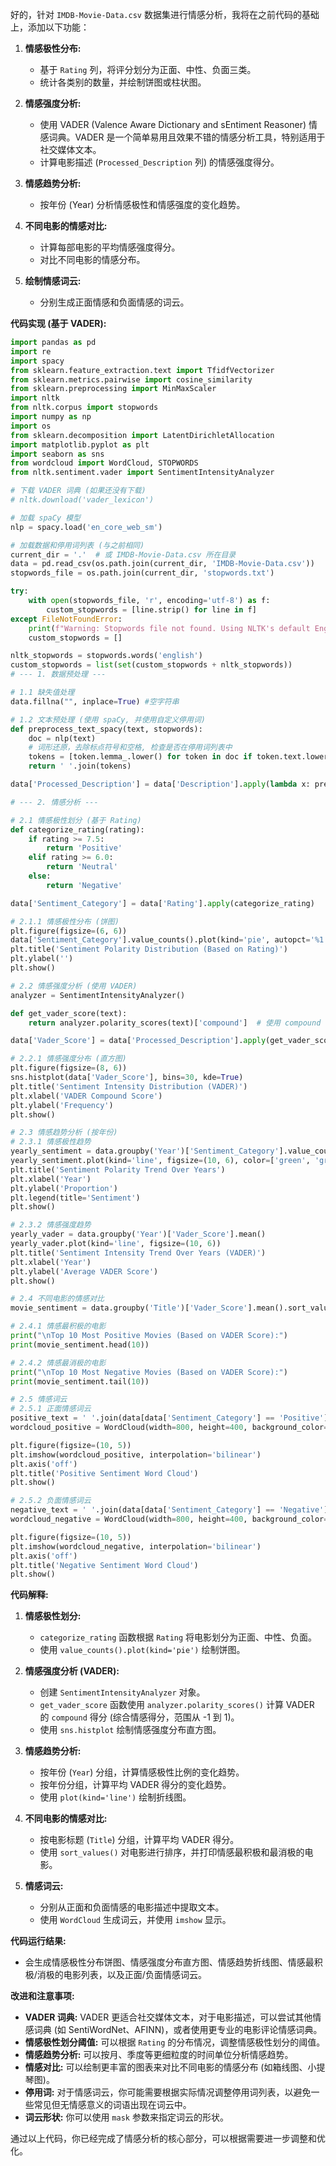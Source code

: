 好的，针对 `IMDB-Movie-Data.csv` 数据集进行情感分析，我将在之前代码的基础上，添加以下功能：

1.  **情感极性分布:**
    *   基于 `Rating` 列，将评分划分为正面、中性、负面三类。
    *   统计各类别的数量，并绘制饼图或柱状图。

2.  **情感强度分析:**
    *   使用 VADER (Valence Aware Dictionary and sEntiment Reasoner) 情感词典。VADER 是一个简单易用且效果不错的情感分析工具，特别适用于社交媒体文本。
    *   计算电影描述 (`Processed_Description` 列) 的情感强度得分。

3.  **情感趋势分析:**
    *   按年份 (Year) 分析情感极性和情感强度的变化趋势。

4.  **不同电影的情感对比:**
    *   计算每部电影的平均情感强度得分。
    *   对比不同电影的情感分布。

5.  **绘制情感词云:**
    *   分别生成正面情感和负面情感的词云。

**代码实现 (基于 VADER):**

```python
import pandas as pd
import re
import spacy
from sklearn.feature_extraction.text import TfidfVectorizer
from sklearn.metrics.pairwise import cosine_similarity
from sklearn.preprocessing import MinMaxScaler
import nltk
from nltk.corpus import stopwords
import numpy as np
import os
from sklearn.decomposition import LatentDirichletAllocation
import matplotlib.pyplot as plt
import seaborn as sns
from wordcloud import WordCloud, STOPWORDS
from nltk.sentiment.vader import SentimentIntensityAnalyzer

# 下载 VADER 词典 (如果还没有下载)
# nltk.download('vader_lexicon')

# 加载 spaCy 模型
nlp = spacy.load('en_core_web_sm')

# 加载数据和停用词列表 (与之前相同)
current_dir = '.'  # 或 IMDB-Movie-Data.csv 所在目录
data = pd.read_csv(os.path.join(current_dir, 'IMDB-Movie-Data.csv'))
stopwords_file = os.path.join(current_dir, 'stopwords.txt')

try:
    with open(stopwords_file, 'r', encoding='utf-8') as f:
        custom_stopwords = [line.strip() for line in f]
except FileNotFoundError:
    print(f"Warning: Stopwords file not found. Using NLTK's default English stopwords.")
    custom_stopwords = []

nltk_stopwords = stopwords.words('english')
custom_stopwords = list(set(custom_stopwords + nltk_stopwords))
# --- 1. 数据预处理 ---

# 1.1 缺失值处理
data.fillna("", inplace=True) #空字符串

# 1.2 文本预处理 (使用 spaCy, 并使用自定义停用词)
def preprocess_text_spacy(text, stopwords):
    doc = nlp(text)
    # 词形还原，去除标点符号和空格, 检查是否在停用词列表中
    tokens = [token.lemma_.lower() for token in doc if token.text.lower() not in stopwords and not token.is_punct and not token.is_space]
    return ' '.join(tokens)

data['Processed_Description'] = data['Description'].apply(lambda x: preprocess_text_spacy(x, custom_stopwords))

# --- 2. 情感分析 ---

# 2.1 情感极性划分 (基于 Rating)
def categorize_rating(rating):
    if rating >= 7.5:
        return 'Positive'
    elif rating >= 6.0:
        return 'Neutral'
    else:
        return 'Negative'

data['Sentiment_Category'] = data['Rating'].apply(categorize_rating)

# 2.1.1 情感极性分布 (饼图)
plt.figure(figsize=(6, 6))
data['Sentiment_Category'].value_counts().plot(kind='pie', autopct='%1.1f%%', colors=['green', 'gray', 'red'])
plt.title('Sentiment Polarity Distribution (Based on Rating)')
plt.ylabel('')
plt.show()

# 2.2 情感强度分析 (使用 VADER)
analyzer = SentimentIntensityAnalyzer()

def get_vader_score(text):
    return analyzer.polarity_scores(text)['compound']  # 使用 compound 得分

data['Vader_Score'] = data['Processed_Description'].apply(get_vader_score)

# 2.2.1 情感强度分布 (直方图)
plt.figure(figsize=(8, 6))
sns.histplot(data['Vader_Score'], bins=30, kde=True)
plt.title('Sentiment Intensity Distribution (VADER)')
plt.xlabel('VADER Compound Score')
plt.ylabel('Frequency')
plt.show()

# 2.3 情感趋势分析 (按年份)
# 2.3.1 情感极性趋势
yearly_sentiment = data.groupby('Year')['Sentiment_Category'].value_counts(normalize=True).unstack()
yearly_sentiment.plot(kind='line', figsize=(10, 6), color=['green', 'gray', 'red'])
plt.title('Sentiment Polarity Trend Over Years')
plt.xlabel('Year')
plt.ylabel('Proportion')
plt.legend(title='Sentiment')
plt.show()

# 2.3.2 情感强度趋势
yearly_vader = data.groupby('Year')['Vader_Score'].mean()
yearly_vader.plot(kind='line', figsize=(10, 6))
plt.title('Sentiment Intensity Trend Over Years (VADER)')
plt.xlabel('Year')
plt.ylabel('Average VADER Score')
plt.show()

# 2.4 不同电影的情感对比
movie_sentiment = data.groupby('Title')['Vader_Score'].mean().sort_values(ascending=False)

# 2.4.1 情感最积极的电影
print("\nTop 10 Most Positive Movies (Based on VADER Score):")
print(movie_sentiment.head(10))

# 2.4.2 情感最消极的电影
print("\nTop 10 Most Negative Movies (Based on VADER Score):")
print(movie_sentiment.tail(10))

# 2.5 情感词云
# 2.5.1 正面情感词云
positive_text = ' '.join(data[data['Sentiment_Category'] == 'Positive']['Processed_Description'])
wordcloud_positive = WordCloud(width=800, height=400, background_color='white', stopwords=STOPWORDS).generate(positive_text)

plt.figure(figsize=(10, 5))
plt.imshow(wordcloud_positive, interpolation='bilinear')
plt.axis('off')
plt.title('Positive Sentiment Word Cloud')
plt.show()

# 2.5.2 负面情感词云
negative_text = ' '.join(data[data['Sentiment_Category'] == 'Negative']['Processed_Description'])
wordcloud_negative = WordCloud(width=800, height=400, background_color='white', stopwords=STOPWORDS).generate(negative_text)

plt.figure(figsize=(10, 5))
plt.imshow(wordcloud_negative, interpolation='bilinear')
plt.axis('off')
plt.title('Negative Sentiment Word Cloud')
plt.show()
```

**代码解释:**

1.  **情感极性划分:**
    *   `categorize_rating` 函数根据 `Rating` 将电影划分为正面、中性、负面。
    *   使用 `value_counts().plot(kind='pie')` 绘制饼图。

2.  **情感强度分析 (VADER):**
    *   创建 `SentimentIntensityAnalyzer` 对象。
    *   `get_vader_score` 函数使用 `analyzer.polarity_scores()` 计算 VADER 的 `compound` 得分 (综合情感得分，范围从 -1 到 1)。
    *   使用 `sns.histplot` 绘制情感强度分布直方图。

3.  **情感趋势分析:**
    *   按年份 (`Year`) 分组，计算情感极性比例的变化趋势。
    *   按年份分组，计算平均 VADER 得分的变化趋势。
    *   使用 `plot(kind='line')` 绘制折线图。

4.  **不同电影的情感对比:**
    *   按电影标题 (`Title`) 分组，计算平均 VADER 得分。
    *   使用 `sort_values()` 对电影进行排序，并打印情感最积极和最消极的电影。

5.  **情感词云:**
    *   分别从正面和负面情感的电影描述中提取文本。
    *   使用 `WordCloud` 生成词云，并使用 `imshow` 显示。

**代码运行结果:**

*   会生成情感极性分布饼图、情感强度分布直方图、情感趋势折线图、情感最积极/消极的电影列表，以及正面/负面情感词云。

**改进和注意事项:**

*   **VADER 词典:** VADER 更适合社交媒体文本，对于电影描述，可以尝试其他情感词典 (如 SentiWordNet、AFINN)，或者使用更专业的电影评论情感词典。
*   **情感极性划分阈值:** 可以根据 `Rating` 的分布情况，调整情感极性划分的阈值。
*   **情感趋势分析:** 可以按月、季度等更细粒度的时间单位分析情感趋势。
*   **情感对比:** 可以绘制更丰富的图表来对比不同电影的情感分布 (如箱线图、小提琴图)。
*   **停用词:** 对于情感词云，你可能需要根据实际情况调整停用词列表，以避免一些常见但无情感意义的词语出现在词云中。
*   **词云形状:** 你可以使用 `mask` 参数来指定词云的形状。

通过以上代码，你已经完成了情感分析的核心部分，可以根据需要进一步调整和优化。

